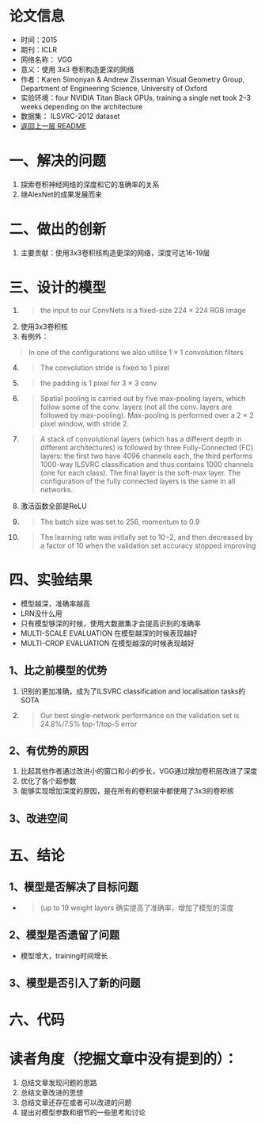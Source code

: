 # 论文信息
- 时间：2015
- 期刊：ICLR
- 网络名称： VGG
- 意义：使用 3x3 卷积构造更深的网络
- 作者：Karen Simonyan & Andrew Zisserman Visual Geometry Group, Department of Engineering Science, University of Oxford
- 实验环境：four NVIDIA Titan Black GPUs, training a single net took 2–3 weeks depending on the architecture
- 数据集： ILSVRC-2012 dataset
- [返回上一层 README](../README.md)

# 一、解决的问题
1. 探索卷积神经网络的深度和它的准确率的关系
2. 继AlexNet的成果发展而来

# 二、做出的创新
1. 主要贡献：使用3x3卷积核构造更深的网络，深度可达16-19层
# 三、设计的模型
1. >the input to our ConvNets is a fixed-size 224 × 224 RGB image
2. 使用3x3卷积核
3. 有例外：
>In one of the configurations we also utilise 1 × 1 convolution filters
4. >The convolution stride is fixed to 1 pixel
5. >the padding is 1 pixel for 3 × 3 conv
6. > Spatial pooling is carried out by five max-pooling layers, which follow some of the conv. layers (not all the conv. layers are followed by max-pooling). Max-pooling is performed over a 2 × 2 pixel window, with stride 2.
7. >A stack of convolutional layers (which has a different depth in different architectures) is followed by three Fully-Connected (FC) layers: the first two have 4096 channels each, the third performs 1000-way ILSVRC classification and thus contains 1000 channels (one for each class). The final layer is the soft-max layer. The configuration of the fully connected layers is the same in all networks.
8. 激活函数全部是ReLU
9. >The batch size was set to 256, momentum to 0.9
10. >The learning rate was initially set to 10−2, and then decreased by a factor of 10 when the validation set accuracy stopped improving

# 四、实验结果
- 模型越深，准确率越高
- LRN没什么用
- 只有模型够深的时候，使用大数据集才会提高识别的准确率
- MULTI-SCALE EVALUATION 在模型越深的时候表现越好
- MULTI-CROP EVALUATION 在模型越深的时候表现越好
## 1、比之前模型的优势
1. 识别的更加准确，成为了ILSVRC classification and localisation tasks的SOTA
2. >Our best single-network performance on the validation set is 24.8%/7.5% top-1/top-5 error 
## 2、有优势的原因
1. 比起其他作者通过改进小的窗口和小的步长，VGG通过增加卷积层改进了深度
2. 优化了各个超参数
3. 能够实现增加深度的原因，是在所有的卷积层中都使用了3x3的卷积核

## 3、改进空间

# 五、结论

## 1、模型是否解决了目标问题
- >(up to 19 weight layers 确实提高了准确率，增加了模型的深度

## 2、模型是否遗留了问题
- 模型增大，training时间增长
## 3、模型是否引入了新的问题

# 六、代码

# 读者角度（挖掘文章中没有提到的）：
1. 总结文章发现问题的思路
2. 总结文章改进的思想
3. 总结文章还存在或者可以改进的问题
4. 提出对模型参数和细节的一些思考和讨论
